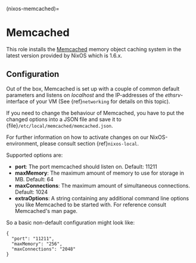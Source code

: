 (nixos-memcached)=

# Memcached

This role installs the [Memcached](https://memcached.org) memory object caching
system in the latest version provided by NixOS which is 1.6.x.

## Configuration

Out of the box, Memcached is set up with a couple of common default
parameters and listens on *localhost* and the IP-addresses of the
*ethsrv*-interface of your VM (See {ref}`networking` for details on this topic).

If you need to change the behaviour of Memcached, you have to put the
changed options into a JSON file and save it
to {file}`/etc/local/memcached/memcached.json`.

For further information on how to activate changes on our NixOS-environment,
please consult section {ref}`nixos-local`.

Supported options are:

- **port**: The port memcached should listen on. Default: 11211
- **maxMemory**: The maximum amount of memory to use for storage in MB.
  Default: 64
- **maxConnections**: The maximum amount of simultaneous connections. Default: 1024
- **extraOptions**: A string containing any additional command line options you
  like Memcached to be started with. For reference consult Memcached's man page.

So a basic non-default configuration might look like:

```
{
  "port": "11211",
  "maxMemory": "256",
  "maxConnections": "2048"
}
```
